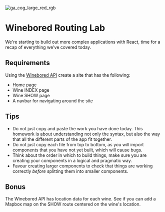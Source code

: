 ![ga_cog_large_red_rgb](https://cloud.githubusercontent.com/assets/40461/8183776/469f976e-1432-11e5-8199-6ac91363302b.png)

# Winebored Routing Lab

We're starting to build out more complex applications with React, time for a recap of everything we've covered today.

## Requirements

Using the [Winebored API](https://winebored.herokuapp.com) create a site that has the following:

* Home page
* Wine INDEX page
* Wine SHOW page
* A navbar for navigating around the site

## Tips

* Do not just copy and paste the work you have done today. This homework is about understanding not only the syntax, but also the way that all the different parts of the app fit together.
* Do not just copy each file from top to bottom, as you will import components that you have not yet built, which will cause bugs.
* Think about the order in which to build things, make sure you are creating your components in a logical and pragmatic way.
* Favour creating larger components to check that things are working correctly _before_ splitting them into smaller components.

## Bonus

The Winebored API has location data for each wine. See if you can add a Mapbox map on the SHOW route centered on the wine's location.
